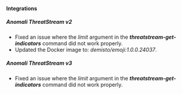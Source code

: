 
#### Integrations
##### Anomali ThreatStream v2
- Fixed an issue where the *limit* argument in the ***threatstream-get-indicators*** command did not work properly.
- Updated the Docker image to: *demisto/emoji:1.0.0.24037*.
##### Anomali ThreatStream v3
- Fixed an issue where the *limit* argument in the ***threatstream-get-indicators*** command did not work properly.
